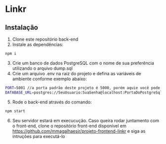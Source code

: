 # Linkr

## Instalação

1. Clone este repositório back-end
2. Instale as dependências:
```bash
npm i
```
3. Crie um banco de dados PostgreSQL com o nome de sua preferência utilizando o arquivo dump.sql
3. Crie um arquivo .env na raiz do projeto e defina as variáveis de ambiente conforme exemplo abaixo: 
```bash
PORT=5001 //a porta padrão deste projeto é 5000, porém aquie você pode escolher a porta de sua preferência. 
DATABASE_URL=postgres://SeuUsuario:SuaSenha@localhost:PortaDoPostgreSql/nomeDB // connection string do seu banco de dados
```
5. Rode o back-end através do comando:
```bash
npm start
```
6. Seu servidor estará em execucução. Caso queira rodar juntamento com o front-end, clone o repositório front-end disponível em https://github.com/mmagalhaesjr/projeto-frontend-linkr e siga as intruções para executá-lo
